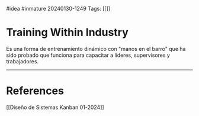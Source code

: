 #idea #inmature 
20240130-1249
Tags:  [[]]

# Training Within Industry

Es una forma de entrenamiento dinámico con "manos en el barro" que ha sido probado que funciona para capacitar a lideres, supervisores y trabajadores.


---
# References

[[Diseño de Sistemas Kanban 01-2024]]

